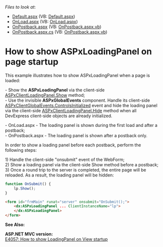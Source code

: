 <!-- default file list -->
*Files to look at*:

* [Default.aspx](./CS/WebSite/Default.aspx) (VB: [Default.aspx](./VB/WebSite/Default.aspx))
* [OnLoad.aspx](./CS/WebSite/OnLoad.aspx) (VB: [OnLoad.aspx](./VB/WebSite/OnLoad.aspx))
* [OnPostback.aspx](./CS/WebSite/OnPostback.aspx) (VB: [OnPostback.aspx.vb](./VB/WebSite/OnPostback.aspx.vb))
* [OnPostback.aspx.cs](./CS/WebSite/OnPostback.aspx.cs) (VB: [OnPostback.aspx.vb](./VB/WebSite/OnPostback.aspx.vb))
<!-- default file list end -->
# How to show ASPxLoadingPanel on page startup


<p>This example illustrates how to show ASPxLoadingPanel when a page is loaded:</p><p>- Show the <strong>ASPxLoadingPanel</strong> via the client-side <a href="http://documentation.devexpress.com/#AspNet/DevExpressWebASPxLoadingPanelScriptsASPxClientLoadingPanel_Showtopic"><u>ASPxClientLoadingPanel.Show</u></a> method;<br />
- Use the invisible <strong>ASPxGlobalEvents</strong> component. Handle its client-side <a href="http://documentation.devexpress.com/#AspNet/DevExpressWebASPxGlobalEventsScriptsASPxClientGlobalEvents_ControlsInitializedtopic"><u>ASPxClientGlobalEvents.ControlsInitialized</u></a> event and hide the loading panel via the client-side <a href="http://documentation.devexpress.com/#AspNet/DevExpressWebASPxLoadingPanelScriptsASPxClientLoadingPanel_Hidetopic"><u>ASPxClientLoadingPanel.Hide</u></a> method when all DevExpress client-side objects are already initialized.</p><p>- OnLoad.aspx - The loading panel is shown during the first load and after a postback;<br />
- OnPostback.aspx - The loading panel is shown after a postback only.</p><p>In order to show a loading panel before each postback, perform the following steps:</p><p>1) Handle the client-side "onsubmit" event of the WebForm;<br />
2) Show a loading panel via the client-side Show method before a postback;<br />
3) Once a round trip to the server is completed, the entire page will be reloaded. As a result, the loading panel will be hidden:</p>

```js
function OnSubmit() {
    lp.Show();
}
```

<p> </p>

```aspx
<form id="frmMain" runat="server" onsubmit="OnSubmit();">
    <dx:ASPxLoadingPanel ... ClientInstanceName="lp">
    </dx:ASPxLoadingPanel>
</form>
```

<p> </p><p><strong>See Also:</strong></p><p><strong>ASP.NET MVC version:</strong><br />
<a href="https://www.devexpress.com/Support/Center/p/E4057">E4057: How to show LoadingPanel on View startup</a></p>

<br/>


